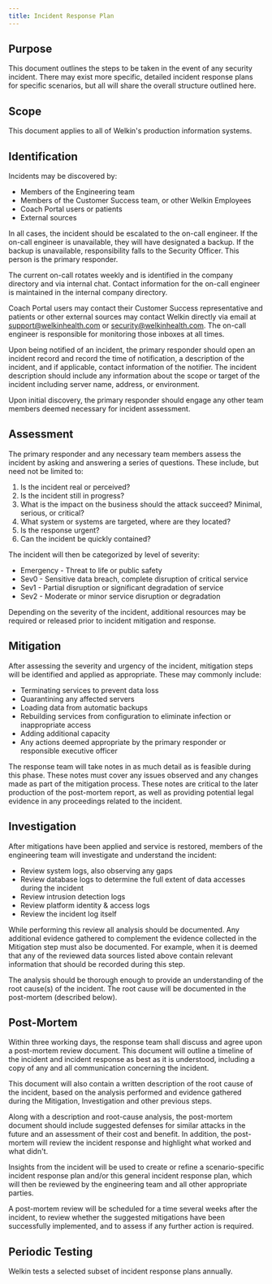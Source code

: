 ```yaml
---
title: Incident Response Plan
---
```


## Purpose

This document outlines the steps to be taken in the event of any security incident. There may exist more specific, detailed incident response plans for specific scenarios, but all will share the overall structure outlined here.

## Scope

This document applies to all of Welkin's production information systems.


## Identification

Incidents may be discovered by:

*   Members of the Engineering team
*   Members of the Customer Success team, or other Welkin Employees
*   Coach Portal users or patients
*   External sources

In all cases, the incident should be escalated to the on-call engineer. If the on-call engineer is unavailable, they will have designated a backup. If the backup is unavailable, responsibility falls to the Security Officer. This person is the primary responder.

The current on-call rotates weekly and is identified in the company directory and via internal chat. Contact information for the on-call engineer is maintained in the internal company directory.

Coach Portal users may contact their Customer Success representative and patients or other external sources may contact Welkin directly via email at [support@welkinhealth.com](mailto:support@welkinhealth.com) or [security@welkinhealth.com](mailto:security@welkinhealth.com). The on-call engineer is responsible for monitoring those inboxes at all times.

Upon being notified of an incident, the primary responder should open an incident record and record the time of notification, a description of the incident, and if applicable, contact information of the notifier. The incident description should include any information about the scope or target of the incident including server name, address, or environment.

Upon initial discovery, the primary responder should engage any other team members deemed necessary for incident assessment.


## Assessment

The primary responder and any necessary team members assess the incident by asking and answering a series of questions. These include, but need not be limited to:

1.  Is the incident real or perceived?
1.  Is the incident still in progress?
1.  What is the impact on the business should the attack succeed? Minimal, serious, or critical?
1.  What system or systems are targeted, where are they located?
1.  Is the response urgent?
1.  Can the incident be quickly contained?

The incident will then be categorized by level of severity:

*   Emergency - Threat to life or public safety
*   Sev0 - Sensitive data breach, complete disruption of critical service
*   Sev1 - Partial disruption or significant degradation of service
*   Sev2 - Moderate or minor service disruption or degradation

Depending on the severity of the incident, additional resources may be required or released prior to incident mitigation and response.


## Mitigation

After assessing the severity and urgency of the incident, mitigation steps will be identified and applied as appropriate. These may commonly include:

*   Terminating services to prevent data loss
*   Quarantining any affected servers
*   Loading data from automatic backups
*   Rebuilding services from configuration to eliminate infection or inappropriate access
*   Adding additional capacity
*   Any actions deemed appropriate by the primary responder or responsible executive officer

The response team will take notes in as much detail as is feasible during this phase. These notes must cover any issues observed and any changes made as part of the mitigation process. These notes are critical to the later production of the post-mortem report, as well as providing potential legal evidence in any proceedings related to the incident.


## Investigation

After mitigations have been applied and service is restored, members of the engineering team will investigate and understand the incident:

*   Review system logs, also observing any gaps
*   Review database logs to determine the full extent of data accesses during the incident
*   Review intrusion detection logs
*   Review platform identity & access logs
*   Review the incident log itself

While performing this review all analysis should be documented. Any additional evidence gathered to complement the evidence collected in the Mitigation step must also be documented. For example, when it is deemed that any of the reviewed data sources listed above contain relevant information that should be recorded during this step.

The  analysis should be thorough enough to provide an understanding of the root cause(s) of the incident. The root cause will be documented in the post-mortem (described below).


## Post-Mortem

Within three working days, the response team shall discuss and agree upon a post-mortem review document. This document will outline a timeline of the incident and incident response as best as it is understood, including a copy of any and all communication concerning the incident.

This document will also contain a written description of the root cause of the incident, based on the analysis performed and evidence gathered during the Mitigation, Investigation and other previous steps.

Along with a description and root-cause analysis, the post-mortem document should include suggested defenses for similar attacks in the future and an assessment of their cost and benefit. In addition, the post-mortem will review the incident response and highlight what worked and what didn't.

Insights from the incident will be used to create or refine a scenario-specific incident response plan and/or this general incident response plan, which will then be reviewed by the engineering team and all other appropriate parties.

A post-mortem review will be scheduled for a time several weeks after the incident, to review whether the suggested mitigations have been successfully implemented, and to assess if any further action is required.

## Periodic Testing

Welkin tests a selected subset of incident response plans annually.

